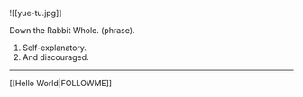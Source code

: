
![[yue-tu.jpg]]

Down the Rabbit Whole. (phrase).
1. Self-explanatory.
2. And discouraged.

---

[[Hello World|FOLLOWME]]

